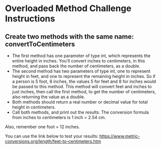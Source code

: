 # Overloaded Method Challenge Instructions

## Create two methods with the same name: convertToCentimeters

- The first method has one parameter of type int, which represents the entire height in inches. You'll convert inches to centimeters, in this method, and pass back the number of centimeters, as a double. 
- The second method has two parameters of type int, one to represent height in feet, and one to represent the remaining height in inches. So if a person is 5 foot, 8 inches, the values 5 for feet and 8 for inches would be passed to this method. This method will convert feet and inches to just inches, then call the first method, to get the number of centimeters, also returning the value as a double.
- Both methods should return a real number or decimal value for total height in centimeters. 
- Call both methods, and print out the results. The conversion formula from inches to centimeters is 1 inch = 2.54 cm. 
 
Also, remember one foot = 12 inches.

You can use the link below to test your results:
https://www.metric-conversions.org/length/feet-to-centimeters.htm
